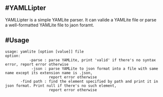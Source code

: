 #YAMLLipter
---
YAMLLipter is a simple YAMLite parser.
It can valide a YAMLite file or parse a well-formatted YAMLite file to jaon foramt.

#Usage
---
~~~
usage: yamlite [option [value]] file
option:
           -parse : parse YAMLite, print 'valid' if there's no syntax error, report error otherwise
            -json : parse YAMLite to json format into a file with same name except its extension name is .json,
                    report error otherwise
       -find path : find the element specified by path and print it in json format. Print null if there's no such element,
                    report error otherwise
~~~